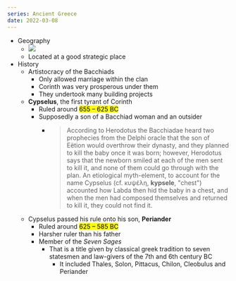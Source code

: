 ```yaml
---
series: Ancient Greece
date: 2022-03-08
---
```


-   Geography
    -   ![](https://firebasestorage.googleapis.com/v0/b/firescript-577a2.appspot.com/o/imgs%2Fapp%2FVitecek%2FBW4n7cSX9h.png?alt=media&token=bd259d86-3e94-4ae7-9dc5-7504dbefff8e)
    -   Located at a good strategic place
- History
	- Artistocracy of the Bacchiads
    	- Only allowed marriage within the clan
    	- Corinth was very prosperous under them
        - They undertook many building projects
	- **Cypselus**, the first tyrant of Corinth
		- Ruled around <mark>655 – 625 BC</mark>
		- Supposedly a son of a Bacchiad woman and an outsider
			- > According to Herodotus the Bacchiadae heard two prophecies from the Delphi oracle that the son of Eëtion would overthrow their dynasty, and they planned to kill the baby once it was born; however, Herodotus says that the newborn smiled at each of the men sent to kill it, and none of them could go through with the plan. An etiological myth-element, to account for the name Cypselus (cf. κυψέλη, __kypsele__, "chest") accounted how Labda then hid the baby in a chest, and when the men had composed themselves and returned to kill it, they could not find it.
	- Cypselus passed his rule onto his son, **Periander**
		- Ruled around <mark>625 – 585 BC</mark>
		- Harsher ruler than his father 
		- Member of the *Seven Sages*
			- That is a title given by classical greek tradition to seven statesmen and law-givers of the 7th and 6th century BC
				- It included Thales, Solon, Pittacus, Chilon, Cleobulus and Periander